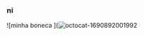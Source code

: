 ### ni
![minha boneca ](![octocat-1690892001992](https://github.com/Nii009/ni/assets/133783059/88941c44-298e-483f-b730-5586bb9f3c46)
